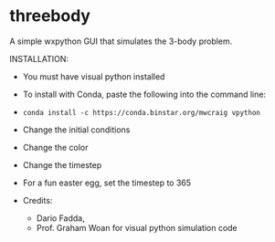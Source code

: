 # threebody
A simple wxpython GUI that simulates the 3-body problem.

INSTALLATION:
- You must have visual python installed
- To install with Conda, paste the following into the command line:
- ```conda install -c https://conda.binstar.org/mwcraig vpython```


- Change the initial conditions 
- Change the color
- Change the timestep
- For a fun easter egg, set the timestep to 365

- Credits:
	- Dario Fadda, 
 	- Prof. Graham Woan for visual python simulation code